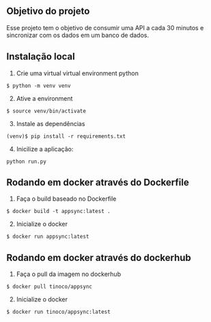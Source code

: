 ## Objetivo do projeto

Esse projeto tem o objetivo de consumir uma API a cada 30 minutos e sincronizar com os dados em um banco de dados.


## Instalação local

 1. Crie uma virtual virtual environment python
 
 `$ python -m venv venv`
 
 2. Ative a environment
 
 `$ source venv/bin/activate`
 
 3. Instale as dependências
 
 `(venv)$ pip install -r requirements.txt`

 4. Inicilize a aplicação:
 
 `python run.py`


## Rodando em docker através do Dockerfile

1. Faça o build baseado no Dockerfile
 
 `$ docker build -t appsync:latest .`

2. Inicialize o docker
 
 `$ docker run appsync:latest`

## Rodando em docker através do dockerhub

 1. Faça o pull da imagem no dockerhub
 
 `$ docker pull tinoco/appsync`
 
 2. Inicialize o docker
 
 `$ docker run tinoco/appsync:latest`